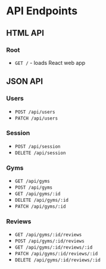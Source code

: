 # API Endpoints

## HTML API

### Root
* `GET /` - loads React web app

## JSON API

### Users
* `POST /api/users`
* `PATCH /api/users`

### Session
* `POST /api/session`
* `DELETE /api/session`

### Gyms
* `GET /api/gyms`
* `POST /api/gyms`
* `GET /api/gyms/:id`
* `DELETE /api/gyms/:id`
* `PATCH /api/gyms/:id`

### Reviews
* `GET /api/gyms/:id/reviews`
* `POST /api/gyms/:id/reviews`
* `GET /api/gyms/:id/reviews/:id`
* `PATCH /api/gyms/:id/reviews/:id`
* `DELETE /api/gyms/:id/reviews/:id`
